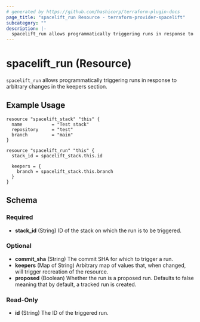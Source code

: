 ```yaml
---
# generated by https://github.com/hashicorp/terraform-plugin-docs
page_title: "spacelift_run Resource - terraform-provider-spacelift"
subcategory: ""
description: |-
  spacelift_run allows programmatically triggering runs in response to arbitrary changes in the keepers section.
---
```


# spacelift_run (Resource)

`spacelift_run` allows programmatically triggering runs in response to arbitrary changes in the keepers section.

## Example Usage

```hcl
resource "spacelift_stack" "this" {
  name           = "Test stack"
  repository     = "test"
  branch         = "main"
}

resource "spacelift_run" "this" {
  stack_id = spacelift_stack.this.id

  keepers = {
    branch = spacelift_stack.this.branch
  }
}
```

<!-- schema generated by tfplugindocs -->
## Schema

### Required

- **stack_id** (String) ID of the stack on which the run is to be triggered.

### Optional

- **commit_sha** (String) The commit SHA for which to trigger a run.
- **keepers** (Map of String) Arbitrary map of values that, when changed, will trigger recreation of the resource.
- **proposed** (Boolean) Whether the run is a proposed run. Defaults to false meaning that by default, a tracked run is created.

### Read-Only

- **id** (String) The ID of the triggered run.


